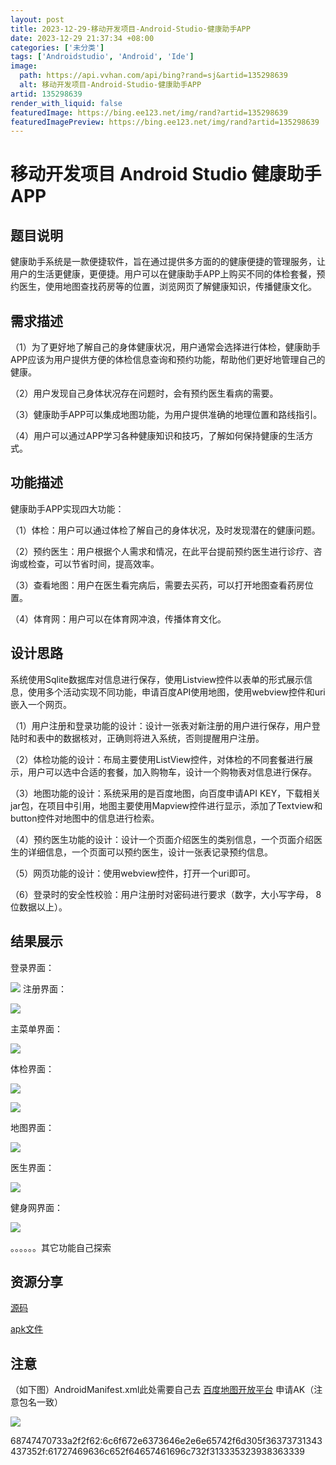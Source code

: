 ```yaml
---
layout: post
title: 2023-12-29-移动开发项目-Android-Studio-健康助手APP
date: 2023-12-29 21:37:34 +08:00
categories: ['未分类']
tags: ['Androidstudio', 'Android', 'Ide']
image:
  path: https://api.vvhan.com/api/bing?rand=sj&artid=135298639
  alt: 移动开发项目-Android-Studio-健康助手APP
artid: 135298639
render_with_liquid: false
featuredImage: https://bing.ee123.net/img/rand?artid=135298639
featuredImagePreview: https://bing.ee123.net/img/rand?artid=135298639
---
```


# 移动开发项目 Android Studio 健康助手APP

## 题目说明

健康助手系统是一款便捷软件，旨在通过提供多方面的的健康便捷的管理服务，让用户的生活更健康，更便捷。用户可以在健康助手APP上购买不同的体检套餐，预约医生，使用地图查找药房等的位置，浏览网页了解健康知识，传播健康文化。

## 需求描述

（1）为了更好地了解自己的身体健康状况，用户通常会选择进行体检，健康助手APP应该为用户提供方便的体检信息查询和预约功能，帮助他们更好地管理自己的健康。

（2）用户发现自己身体状况存在问题时，会有预约医生看病的需要。

（3）健康助手APP可以集成地图功能，为用户提供准确的地理位置和路线指引。

（4）用户可以通过APP学习各种健康知识和技巧，了解如何保持健康的生活方式。

## 功能描述

健康助手APP实现四大功能：

（1）体检：用户可以通过体检了解自己的身体状况，及时发现潜在的健康问题。

（2）预约医生：用户根据个人需求和情况，在此平台提前预约医生进行诊疗、咨询或检查，可以节省时间，提高效率。

（3）查看地图：用户在医生看完病后，需要去买药，可以打开地图查看药房位置。

（4）体育网：用户可以在体育网冲浪，传播体育文化。

## 设计思路

系统使用Sqlite数据库对信息进行保存，使用Listview控件以表单的形式展示信息，使用多个活动实现不同功能，申请百度API使用地图，使用webview控件和uri嵌入一个网页。

（1）用户注册和登录功能的设计：设计一张表对新注册的用户进行保存，用户登陆时和表中的数据核对，正确则将进入系统，否则提醒用户注册。

（2）体检功能的设计：布局主要使用ListView控件，对体检的不同套餐进行展示，用户可以选中合适的套餐，加入购物车，设计一个购物表对信息进行保存。

（3）地图功能的设计：系统采用的是百度地图，向百度申请API KEY，下载相关jar包，在项目中引用，地图主要使用Mapview控件进行显示，添加了Textview和button控件对地图中的信息进行检索。

（4）预约医生功能的设计：设计一个页面介绍医生的类别信息，一个页面介绍医生的详细信息，一个页面可以预约医生，设计一张表记录预约信息。

（5）网页功能的设计：使用webview控件，打开一个uri即可。

（6）登录时的安全性校验：用户注册时对密码进行要求（数字，大小写字母， 8位数据以上）。

## 结果展示

登录界面：

![](https://i-blog.csdnimg.cn/blog_migrate/c5f0ce7f1b9fc164fc8f5474db09784e.jpeg)
注册界面：

![](https://i-blog.csdnimg.cn/blog_migrate/1f8e49881aed8cdaebce75a5c54650cd.jpeg)

主菜单界面：

![](https://i-blog.csdnimg.cn/blog_migrate/117749a0bbf29c96c1c9a130141ad313.jpeg)

体检界面：

![](https://i-blog.csdnimg.cn/blog_migrate/96ed9ef65a883b147829e4b231a9d077.jpeg)

![](https://i-blog.csdnimg.cn/blog_migrate/a1051d9b3b17be02a67d837a4d644bdb.jpeg)

地图界面：

![](https://i-blog.csdnimg.cn/blog_migrate/444b47d8a698d012cd1e1e53a3578340.jpeg)

医生界面：

![](https://i-blog.csdnimg.cn/blog_migrate/b2a527209d4870cd420b7ed1c1483477.jpeg)

健身网界面：

![](https://i-blog.csdnimg.cn/blog_migrate/226f2e97024336a4fa9f8bda4fa95044.jpeg)

。。。。。。其它功能自己探索

## 资源分享

[源码](https://pan.baidu.com/s/1qOi5QuaCUFn4BS6E4DpLQQ?pwd=aw2o "源码")

[apk文件](https://pan.baidu.com/s/1P33gfAKiHo8bl6AeMY5T_Q?pwd=rv9a "apk文件")

## 注意

（如下图）AndroidManifest.xml此处需要自己去
[百度地图开放平台](https://lbsyun.baidu.com/apiconsole/key#/home "百度地图开放平台")
申请AK（注意包名一致）

![](https://i-blog.csdnimg.cn/blog_migrate/0eb977558d225241cf1cc2309254e154.png)

68747470733a2f2f62:6c6f672e6373646e2e6e65742f6d305f36373731343437352f:61727469636c652f64657461696c732f313335323938363339